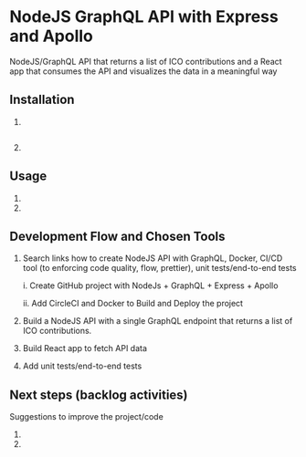 # NodeJS GraphQL API with Express and Apollo
NodeJS/GraphQL API that returns a list of ICO contributions and a React app that consumes the API and visualizes the data in a meaningful way

## Installation

1. 

```bash

```

2. 


## Usage

1. 

2. 


## Development Flow and Chosen Tools

1. Search links how to create NodeJS API with GraphQL, Docker, CI/CD tool (to enforcing code quality, flow, prettier), unit tests/end-to-end tests

    i. Create GitHub project with NodeJs + GraphQL + Express + Apollo

    ii. Add CircleCI and Docker to Build and Deploy the project

2. Build a NodeJS API with a single GraphQL endpoint that returns a list of ICO contributions.

3. Build React app to fetch API data

4. Add unit tests/end-to-end tests


## Next steps (backlog activities)

Suggestions to improve the project/code

1. 

2. 
